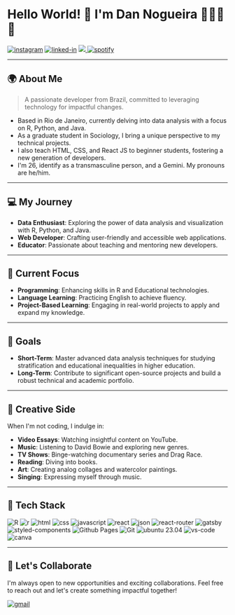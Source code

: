 
# Hello World! 👋 I'm Dan Nogueira 🧑🏾‍💻✨ 

[![instagram](https://camo.githubusercontent.com/25086f56cd45be5a899ae3feff86e2002bbd656fa569b666d2dd828b538fc9e3/68747470733a2f2f696d672e736869656c64732e696f2f62616467652f496e7374616772616d2d4534343035463f7374796c653d666f722d7468652d6261646765266c6f676f3d696e7374616772616d266c6f676f436f6c6f723d7768697465)](https://www.instagram.com/_dannogueira/) [![linked-in](https://camo.githubusercontent.com/dd378a7405612493d32551f2c51842e47439fc509ee2735dee0d3eec87140fda/68747470733a2f2f696d672e736869656c64732e696f2f62616467652f4c696e6b6564696e2d3030373742353f7374796c653d666f722d7468652d6261646765266c6f676f3d4c696e6b6564496e266c6f676f436f6c6f723d7768697465)](https://www.linkedin.com/in/dandaronogueira/)  [![](https://img.shields.io/badge/Codepen-000000?style=for-the-badge&logo=codepen&logoColor=white)](https://codepen.io/dannog)[ ![spotify](https://img.shields.io/badge/Spotify-1ED760?&style=for-the-badge&logo=spotify&logoColor=white)](https://open.spotify.com/user/12165539412)

---

## 🌍 About Me
> A passionate developer from Brazil, committed to leveraging technology for impactful changes.
- Based in Rio de Janeiro, currently delving into data analysis with a focus on R, Python, and Java.
- As a graduate student in Sociology, I bring a unique perspective to my technical projects.
- I also teach HTML, CSS, and React JS to beginner students, fostering a new generation of developers.
- I'm 26, identify as a transmasculine person, and a Gemini. My pronouns are he/him.

---

## 💻 My Journey

- **Data Enthusiast**: Exploring the power of data analysis and visualization with R, Python, and Java.
- **Web Developer**: Crafting user-friendly and accessible web applications.
- **Educator**: Passionate about teaching and mentoring new developers.

---

## 🚀 Current Focus

- **Programming**: Enhancing skills in R and Educational technologies.
- **Language Learning**: Practicing English to achieve fluency.
- **Project-Based Learning**: Engaging in real-world projects to apply and expand my knowledge.
---

## 🎯 Goals

- **Short-Term**: Master advanced data analysis techniques for studying stratification and educational inequalities in higher education.
- **Long-Term**: Contribute to significant open-source projects and build a robust technical and academic portfolio.

---

## 🎨 Creative Side

When I'm not coding, I indulge in:

- **Video Essays**: Watching insightful content on YouTube.
- **Music**: Listening to David Bowie and exploring new genres.
- **TV Shows**: Binge-watching documentary series and Drag Race.
- **Reading**: Diving into books.
- **Art**: Creating analog collages and watercolor paintings.
- **Singing**: Expressing myself through music.

---

## 🔧 Tech Stack

![R](https://img.shields.io/badge/RStudio-75AADB?style=for-the-badge&logo=RStudio&logoColor=white) ![r](https://img.shields.io/badge/R-276DC3?style=for-the-badge&logo=r&logoColor=white) ![html](https://camo.githubusercontent.com/bfe6a48836e87b13a16f1f56f88fee428475c2ac29247992ec9b8bcc7154f881/68747470733a2f2f696d672e736869656c64732e696f2f62616467652f48544d4c352d4533344632363f7374796c653d666f722d7468652d6261646765266c6f676f3d68746d6c35266c6f676f436f6c6f723d7768697465)  ![css](https://camo.githubusercontent.com/472c222e8f240a48ae51cd9b082a1b857be809dcd851a25150890c2da50c13a5/68747470733a2f2f696d672e736869656c64732e696f2f62616467652f435353332d3135373242363f7374796c653d666f722d7468652d6261646765266c6f676f3d63737333266c6f676f436f6c6f723d7768697465) ![javascript](https://camo.githubusercontent.com/77a94341662845d3740986b84d8219c0fd4a0a9e4af8e5411c24cec0faee2129/68747470733a2f2f696d672e736869656c64732e696f2f62616467652f4a6176615363726970742d3332333333303f7374796c653d666f722d7468652d6261646765266c6f676f3d6a617661736372697074266c6f676f436f6c6f723d463744463145) ![react](https://camo.githubusercontent.com/b565df9f7b8d4df89f42511c3caa6958a6fb1d6c74b0342ac024811251a3d3a1/68747470733a2f2f696d672e736869656c64732e696f2f62616467652f52656163742d3044303632373f7374796c653d666f722d7468652d6261646765266c6f676f3d7265616374266c6f676f436f6c6f723d363144414642)
![json](https://img.shields.io/badge/json-5E5C5C?style=for-the-badge&logo=json&logoColor=white) ![react-router](https://camo.githubusercontent.com/ad45bc29fd15b24972f6b398c887b7cdfd9723cf0d0518ff2b118397e3b13cb0/68747470733a2f2f696d672e736869656c64732e696f2f62616467652f52656163745f526f757465722d4341343234353f7374796c653d666f722d7468652d6261646765266c6f676f3d72656163742d726f75746572266c6f676f436f6c6f723d7768697465) ![gatsby](https://camo.githubusercontent.com/535aae3a7f491c16293fa6c6298ec0121a122a4f0c5792e57c5c5563979569ce/68747470733a2f2f696d672e736869656c64732e696f2f62616467652f4761747362792d2532333636333339392e7376673f7374796c653d666f722d7468652d6261646765266c6f676f3d676174736279266c6f676f436f6c6f723d7768697465) ![styled-components](https://camo.githubusercontent.com/69e7fa08ff8984eda78f483f66f2d09c30755c6673e4f7a497dc8d3af8031c86/68747470733a2f2f696d672e736869656c64732e696f2f62616467652f7374796c65645f636f6d706f6e656e74732d4442373039333f7374796c653d666f722d7468652d6261646765266c6f676f3d7374796c65642d636f6d706f6e656e7473266c6f676f436f6c6f723d7768697465) ![Github Pages](https://camo.githubusercontent.com/e50d11a1bf0ea97f274e53dce4befa11b8d5b14a5a7284800fe1c39dc3bd7260/68747470733a2f2f696d672e736869656c64732e696f2f62616467652f4769746875622050616765732d3232323232323f7374796c653d666f722d7468652d6261646765266c6f676f3d676974687562266c6f676f436f6c6f723d7768697465) ![Git](https://camo.githubusercontent.com/3e155b3f1cf1919c69e5bd1a09cd2112864c119a644818065df0c9b3e0093733/68747470733a2f2f696d672e736869656c64732e696f2f62616467652f4769742d4630353033322e7376673f7374796c653d666f722d7468652d6261646765266c6f676f3d676974266c6f676f436f6c6f723d7768697465) ![ubuntu 23.04](https://camo.githubusercontent.com/7202ff5e53afd37343a750a90e64c418aaea1ac445a7153b2234952b3bfc2f00/68747470733a2f2f696d672e736869656c64732e696f2f62616467652f5562756e74752d6539353432303f7374796c653d666f722d7468652d6261646765266c6f676f3d7562756e7475266c6f676f436f6c6f723d7768697465) ![vs-code](https://camo.githubusercontent.com/c91033c03586ef7bb1d59c3dd3466a372fceba326c1a1c93e8acebdc230e21f6/68747470733a2f2f696d672e736869656c64732e696f2f62616467652f56535f436f64652d3030374143433f7374796c653d666f722d7468652d6261646765266c6f676f3d56697375616c2d53747564696f2d436f6465266c6f676f436f6c6f723d7768697465) ![canva](https://img.shields.io/badge/Canva-%2300C4CC.svg?&style=for-the-badge&logo=Canva&logoColor=white)



---

## 🤝 Let's Collaborate

I'm always open to new opportunities and exciting collaborations. Feel free to reach out and let's create something impactful together!

 [![gmail](https://camo.githubusercontent.com/0087e4d96b5510787161df3843b869025dd63c38f0df1d3a1811b363fe08c054/68747470733a2f2f696d672e736869656c64732e696f2f62616467652f476d61696c2d4431343833363f7374796c653d666f722d7468652d6261646765266c6f676f3d476d61696c266c6f676f436f6c6f723d7768697465)](mailto:dandaro.nogueira@gmail.com) 
